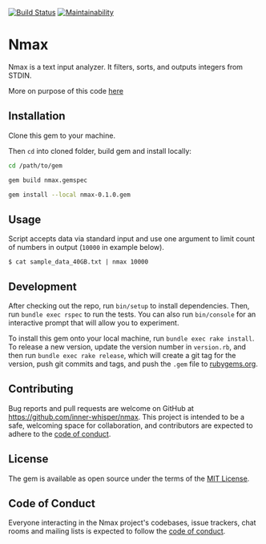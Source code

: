 [![Build Status](https://github.com/inner-whisper/nmax/actions/workflows/ruby.yml/badge.svg)](https://github.com/inner-whisper/nmax/actions/workflows/ruby.yml)
[![Maintainability](https://api.codeclimate.com/v1/badges/b366a878b1e429d22e02/maintainability)](https://codeclimate.com/github/inner-whisper/nmax/maintainability)

# Nmax

Nmax is a text input analyzer. It filters, sorts, and outputs integers from STDIN.

More on purpose of this code [here](PROBLEM_DESCRIPTION.md)

## Installation

Clone this gem to your machine.

Then `cd` into cloned folder, build gem and install locally:

```sh
cd /path/to/gem

gem build nmax.gemspec

gem install --local nmax-0.1.0.gem
```

## Usage

Script accepts data via standard input and use one argument to limit count of numbers in output (`10000` in example below).

    $ cat sample_data_40GB.txt | nmax 10000

## Development

After checking out the repo, run `bin/setup` to install dependencies. Then, run `bundle exec rspec` to run the tests. You can also run `bin/console` for an interactive prompt that will allow you to experiment.

To install this gem onto your local machine, run `bundle exec rake install`. To release a new version, update the version number in `version.rb`, and then run `bundle exec rake release`, which will create a git tag for the version, push git commits and tags, and push the `.gem` file to [rubygems.org](https://rubygems.org).

## Contributing

Bug reports and pull requests are welcome on GitHub at https://github.com/inner-whisper/nmax. This project is intended to be a safe, welcoming space for collaboration, and contributors are expected to adhere to the [code of conduct](https://github.com/inner-whisper/nmax/blob/master/CODE_OF_CONDUCT.md).


## License

The gem is available as open source under the terms of the [MIT License](https://opensource.org/licenses/MIT).

## Code of Conduct

Everyone interacting in the Nmax project's codebases, issue trackers, chat rooms and mailing lists is expected to follow the [code of conduct](https://github.com/inner-whisper/nmax/blob/master/CODE_OF_CONDUCT.md).
